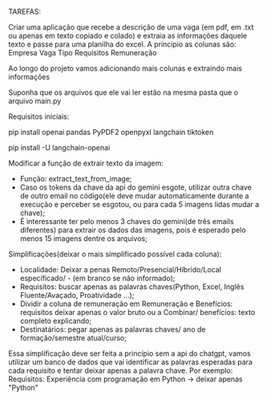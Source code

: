 TAREFAS:

Criar uma aplicação que recebe a descrição de uma vaga (em pdf, em .txt ou apenas em texto copiado e colado) e extraia as informações daquele texto e passe para uma planilha do excel. A princípio as colunas são:
Empresa
Vaga
Tipo
Requisitos
Remuneração

Ao longo do projeto vamos adicionando mais colunas e extraindo mais informações

Suponha que os arquivos que ele vai ler estão na mesma pasta que o arquivo main.py

Requisitos iniciais:

pip install openai pandas PyPDF2 openpyxl langchain tiktoken

pip install -U langchain-openai


Modificar a função de extrair texto da imagem:
 - Função: extract_text_from_image;
 - Caso os tokens da chave da api do gemini esgote, utilizar outra chave de outro email no código(ele deve mudar automaticamente
durante a execução e perceber se esgotou, ou para cada 5 imagens lidas mudar a chave);
 - É interessante ter pelo menos 3 chaves do gemini(de três emails diferentes) para extrair os dados
das imagens, pois é esperado pelo menos 15 imagens dentre os arquivos;

Simplificações(deixar o mais simplificado possível cada coluna):
 - Localidade: Deixar a penas Remoto/Presencial/Híbrido/Local especificado/ - (em branco se não informado); 
 - Requisitos: buscar apenas as palavras chaves(Python, Excel, Inglês Fluente/Avaçado, Proatividade ...);
 - Dividir a coluna de remuneração em Remuneração e Benefícios: requisitos deixar apenas o valor bruto ou a Combinar/
benefícios: texto completo explicando;
 - Destinatários: pegar apenas as palavras chaves/ ano de formação/semestre atual/curso;

Essa simplificação deve ser feita a princípio sem a api do chatgpt, vamos utilizar um banco de dados que vai identificar as
palavras esperadas para cada requisito e tentar deixar apenas a palavra chave.
Por exemplo:
Requisitos: Experiência com programação em Python -> deixar apenas "Python"


